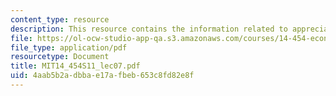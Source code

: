 ```yaml
---
content_type: resource
description: This resource contains the information related to appreciations and overvaluations.
file: https://ol-ocw-studio-app-qa.s3.amazonaws.com/courses/14-454-economic-crises-spring-2011/4aab5b2adbbae17afbeb653c8fd82e8f_MIT14_454S11_lec07.pdf
file_type: application/pdf
resourcetype: Document
title: MIT14_454S11_lec07.pdf
uid: 4aab5b2a-dbba-e17a-fbeb-653c8fd82e8f
---
```

